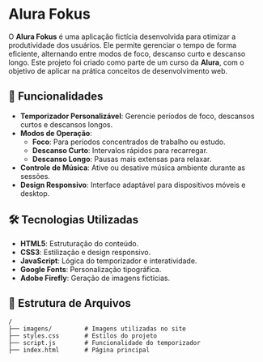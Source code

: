 # Alura Fokus

O **Alura Fokus** é uma aplicação fictícia desenvolvida para otimizar a produtividade dos usuários. Ele permite gerenciar o tempo de forma eficiente, alternando entre modos de foco, descanso curto e descanso longo. Este projeto foi criado como parte de um curso da **Alura**, com o objetivo de aplicar na prática conceitos de desenvolvimento web.

## 🚀 Funcionalidades

- **Temporizador Personalizável**: Gerencie períodos de foco, descansos curtos e descansos longos.
- **Modos de Operação**:
  - **Foco**: Para períodos concentrados de trabalho ou estudo.
  - **Descanso Curto**: Intervalos rápidos para recarregar.
  - **Descanso Longo**: Pausas mais extensas para relaxar.
- **Controle de Música**: Ative ou desative música ambiente durante as sessões.
- **Design Responsivo**: Interface adaptável para dispositivos móveis e desktop.

## 🛠️ Tecnologias Utilizadas

- **HTML5**: Estruturação do conteúdo.
- **CSS3**: Estilização e design responsivo.
- **JavaScript**: Lógica do temporizador e interatividade.
- **Google Fonts**: Personalização tipográfica.
- **Adobe Firefly**: Geração de imagens fictícias.

## 📂 Estrutura de Arquivos

```plaintext
/
├── imagens/         # Imagens utilizadas no site
├── styles.css       # Estilos do projeto
├── script.js        # Funcionalidade do temporizador
├── index.html       # Página principal
